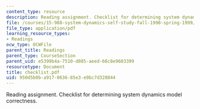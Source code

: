 ```yaml
---
content_type: resource
description: Reading assignment. Checklist for determining system dynamics model correctness.
file: /courses/15-988-system-dynamics-self-study-fall-1998-spring-1999/950d5b0ba917063685e3e9bc7d328844_checklist.pdf
file_type: application/pdf
learning_resource_types:
- Readings
ocw_type: OCWFile
parent_title: Readings
parent_type: CourseSection
parent_uid: e5399b4a-7510-d085-aeed-66c8e9603399
resourcetype: Document
title: checklist.pdf
uid: 950d5b0b-a917-0636-85e3-e9bc7d328844
---
```

Reading assignment. Checklist for determining system dynamics model correctness.

